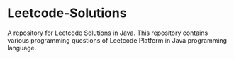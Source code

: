 # Leetcode-Solutions
A repository for Leetcode Solutions in Java. 
This repository contains various programming questions of Leetcode Platform in Java programming language.
